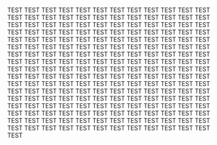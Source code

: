TEST
TEST
TEST
TEST
TEST
TEST
TEST
TEST
TEST
TEST
TEST
TEST
TEST
TEST
TEST
TEST
TEST
TEST
TEST
TEST
TEST
TEST
TEST
TEST
TEST
TEST
TEST
TEST
TEST
TEST
TEST
TEST
TEST
TEST
TEST
TEST
TEST
TEST
TEST
TEST
TEST
TEST
TEST
TEST
TEST
TEST
TEST
TEST
TEST
TEST
TEST
TEST
TEST
TEST
TEST
TEST
TEST
TEST
TEST
TEST
TEST
TEST
TEST
TEST
TEST
TEST
TEST
TEST
TEST
TEST
TEST
TEST
TEST
TEST
TEST
TEST
TEST
TEST
TEST
TEST
TEST
TEST
TEST
TEST
TEST
TEST
TEST
TEST
TEST
TEST
TEST
TEST
TEST
TEST
TEST
TEST
TEST
TEST
TEST
TEST
TEST
TEST
TEST
TEST
TEST
TEST
TEST
TEST
TEST
TEST
TEST
TEST
TEST
TEST
TEST
TEST
TEST
TEST
TEST
TEST
TEST
TEST
TEST
TEST
TEST
TEST
TEST
TEST
TEST
TEST
TEST
TEST
TEST
TEST
TEST
TEST
TEST
TEST
TEST
TEST
TEST
TEST
TEST
TEST
TEST
TEST
TEST
TEST
TEST
TEST
TEST
TEST
TEST
TEST
TEST
TEST
TEST
TEST
TEST
TEST
TEST
TEST
TEST
TEST
TEST
TEST
TEST
TEST
TEST
TEST
TEST
TEST
TEST
TEST
TEST
TEST
TEST
TEST
TEST
TEST
TEST
TEST
TEST
TEST
TEST
TEST
TEST
TEST
TEST
TEST
TEST
TEST
TEST
TEST
TEST
TEST
TEST
TEST
TEST
TEST
TEST
TEST
TEST
TEST
TEST
